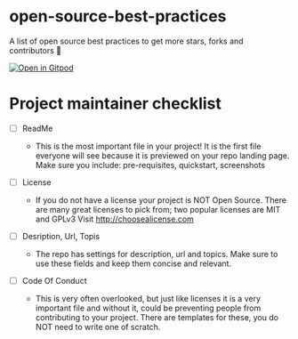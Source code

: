 # open-source-best-practices
A list of open source best practices to get more stars, forks and contributors 🥳

[![Open in Gitpod](https://gitpod.io/button/open-in-gitpod.svg)](https://gitpod.io/#https://github.com/krishguptadev/open-source-best-practices)


# Project maintainer checklist
- [ ] ReadMe
  * This is the most important file in your project! It is the first file
  everyone will see because it is previewed on your repo landing
  page. Make sure you include: pre-requisites, quickstart,
  screenshots


- [ ] License
  * If you do not have a license your project is NOT Open Source.
There are many great licenses to pick from; two popular licenses
are MIT and GPLv3
Visit http://choosealicense.com

- [ ] Desription, Url, Topis
  * The repo has settings for description, url and topics. Make sure to
use these fields and keep them concise and relevant.


- [ ] Code Of Conduct
  * This is very often overlooked, but just like licenses it is a very
important file and without it, could be preventing people from
contributing to your project. There are templates for these, you do
NOT need to write one of scratch.

